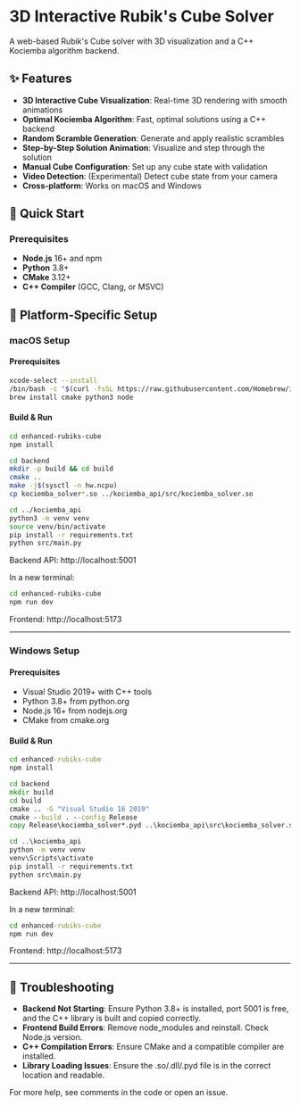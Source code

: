 # 3D Interactive Rubik's Cube Solver

A web-based Rubik's Cube solver with 3D visualization and a C++ Kociemba algorithm backend.

## ✨ Features

- **3D Interactive Cube Visualization**: Real-time 3D rendering with smooth animations
- **Optimal Kociemba Algorithm**: Fast, optimal solutions using a C++ backend
- **Random Scramble Generation**: Generate and apply realistic scrambles
- **Step-by-Step Solution Animation**: Visualize and step through the solution
- **Manual Cube Configuration**: Set up any cube state with validation
- **Video Detection**: (Experimental) Detect cube state from your camera
- **Cross-platform**: Works on macOS and Windows

## 🚀 Quick Start

### Prerequisites
- **Node.js** 16+ and npm
- **Python** 3.8+
- **CMake** 3.12+
- **C++ Compiler** (GCC, Clang, or MSVC)

## 🔧 Platform-Specific Setup

### macOS Setup

#### Prerequisites
```sh
xcode-select --install
/bin/bash -c "$(curl -fsSL https://raw.githubusercontent.com/Homebrew/install/HEAD/install.sh)"
brew install cmake python3 node
```

#### Build & Run
```sh
cd enhanced-rubiks-cube
npm install

cd backend
mkdir -p build && cd build
cmake ..
make -j$(sysctl -n hw.ncpu)
cp kociemba_solver*.so ../kociemba_api/src/kociemba_solver.so

cd ../kociemba_api
python3 -m venv venv
source venv/bin/activate
pip install -r requirements.txt
python src/main.py
```
Backend API: http://localhost:5001

In a new terminal:
```sh
cd enhanced-rubiks-cube
npm run dev
```
Frontend: http://localhost:5173

---

### Windows Setup

#### Prerequisites
- Visual Studio 2019+ with C++ tools
- Python 3.8+ from python.org
- Node.js 16+ from nodejs.org
- CMake from cmake.org

#### Build & Run
```cmd
cd enhanced-rubiks-cube
npm install

cd backend
mkdir build
cd build
cmake .. -G "Visual Studio 16 2019"
cmake --build . --config Release
copy Release\kociemba_solver*.pyd ..\kociemba_api\src\kociemba_solver.so

cd ..\kociemba_api
python -m venv venv
venv\Scripts\activate
pip install -r requirements.txt
python src\main.py
```
Backend API: http://localhost:5001

In a new terminal:
```cmd
cd enhanced-rubiks-cube
npm run dev
```
Frontend: http://localhost:5173

---

## 🐛 Troubleshooting

- **Backend Not Starting**: Ensure Python 3.8+ is installed, port 5001 is free, and the C++ library is built and copied correctly.
- **Frontend Build Errors**: Remove node_modules and reinstall. Check Node.js version.
- **C++ Compilation Errors**: Ensure CMake and a compatible compiler are installed.
- **Library Loading Issues**: Ensure the .so/.dll/.pyd file is in the correct location and readable.

For more help, see comments in the code or open an issue.



